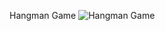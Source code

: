 Hangman Game
![Hangman Game](https://github.com/rabiaztoprak/JAVASCRIPT-PROJECTS/assets/80384765/b63a3684-4e5b-463f-a8b6-cf9b3ca5b80e)
